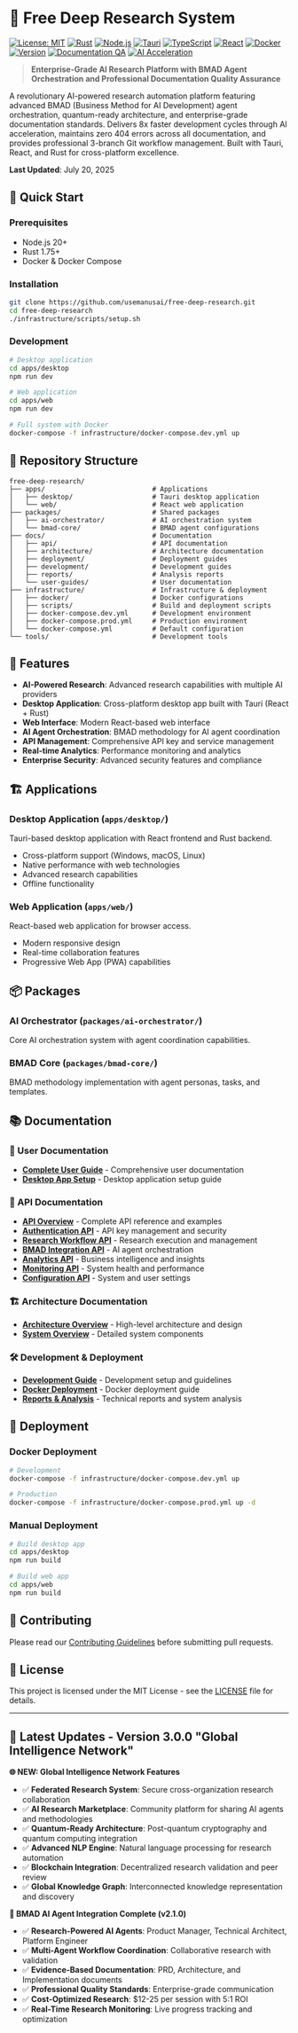 # 🔬 Free Deep Research System

[![License: MIT](https://img.shields.io/badge/License-MIT-yellow.svg)](LICENSE)
[![Rust](https://img.shields.io/badge/rust-1.75+-orange.svg)](https://www.rust-lang.org)
[![Node.js](https://img.shields.io/badge/node.js-20+-green.svg)](https://nodejs.org)
[![Tauri](https://img.shields.io/badge/tauri-1.5+-blue.svg)](https://tauri.app)
[![TypeScript](https://img.shields.io/badge/typescript-5.3+-blue.svg)](https://www.typescriptlang.org)
[![React](https://img.shields.io/badge/react-18.2+-61DAFB.svg)](https://reactjs.org)
[![Docker](https://img.shields.io/badge/docker-supported-blue.svg)](https://www.docker.com)
[![Version](https://img.shields.io/badge/version-3.0.0-blue.svg)](CHANGELOG.md)
[![Documentation QA](https://img.shields.io/badge/docs-zero%20404%20errors-green.svg)](docs/)
[![AI Acceleration](https://img.shields.io/badge/AI%20acceleration-8x%20faster-brightgreen.svg)](docs/user-guides/bmad-agents.md)

> **Enterprise-Grade AI Research Platform with BMAD Agent Orchestration and Professional Documentation Quality Assurance**

A revolutionary AI-powered research automation platform featuring advanced BMAD (Business Method for AI Development) agent orchestration, quantum-ready architecture, and enterprise-grade documentation standards. Delivers 8x faster development cycles through AI acceleration, maintains zero 404 errors across all documentation, and provides professional 3-branch Git workflow management. Built with Tauri, React, and Rust for cross-platform excellence.

**Last Updated**: July 20, 2025

## 🚀 Quick Start

### Prerequisites
- Node.js 20+ 
- Rust 1.75+
- Docker & Docker Compose

### Installation
```bash
git clone https://github.com/usemanusai/free-deep-research.git
cd free-deep-research
./infrastructure/scripts/setup.sh
```

### Development
```bash
# Desktop application
cd apps/desktop
npm run dev

# Web application  
cd apps/web
npm run dev

# Full system with Docker
docker-compose -f infrastructure/docker-compose.dev.yml up
```

## 📁 Repository Structure

```
free-deep-research/
├── apps/                           # Applications
│   ├── desktop/                    # Tauri desktop application
│   └── web/                        # React web application
├── packages/                       # Shared packages
│   ├── ai-orchestrator/            # AI orchestration system
│   └── bmad-core/                  # BMAD agent configurations
├── docs/                           # Documentation
│   ├── api/                        # API documentation
│   ├── architecture/               # Architecture documentation
│   ├── deployment/                 # Deployment guides
│   ├── development/                # Development guides
│   ├── reports/                    # Analysis reports
│   └── user-guides/                # User documentation
├── infrastructure/                 # Infrastructure & deployment
│   ├── docker/                     # Docker configurations
│   ├── scripts/                    # Build and deployment scripts
│   ├── docker-compose.dev.yml      # Development environment
│   ├── docker-compose.prod.yml     # Production environment
│   └── docker-compose.yml          # Default configuration
└── tools/                          # Development tools
```

## 🔧 Features

- **AI-Powered Research**: Advanced research capabilities with multiple AI providers
- **Desktop Application**: Cross-platform desktop app built with Tauri (React + Rust)
- **Web Interface**: Modern React-based web interface
- **AI Agent Orchestration**: BMAD methodology for AI agent coordination
- **API Management**: Comprehensive API key and service management
- **Real-time Analytics**: Performance monitoring and analytics
- **Enterprise Security**: Advanced security features and compliance

## 🏗️ Applications

### Desktop Application (`apps/desktop/`)
Tauri-based desktop application with React frontend and Rust backend.
- Cross-platform support (Windows, macOS, Linux)
- Native performance with web technologies
- Advanced research capabilities
- Offline functionality

### Web Application (`apps/web/`)
React-based web application for browser access.
- Modern responsive design
- Real-time collaboration features
- Progressive Web App (PWA) capabilities

## 📦 Packages

### AI Orchestrator (`packages/ai-orchestrator/`)
Core AI orchestration system with agent coordination capabilities.

### BMAD Core (`packages/bmad-core/`)
BMAD methodology implementation with agent personas, tasks, and templates.

## 📚 Documentation

### 📖 User Documentation
- **[Complete User Guide](docs/user-guides/COMPLETE_USER_GUIDE_2025.md)** - Comprehensive user documentation
- **[Desktop App Setup](apps/desktop/SETUP_GUIDE.md)** - Desktop application setup guide

### 🔌 API Documentation
- **[API Overview](docs/api/README.md)** - Complete API reference and examples
- **[Authentication API](docs/api/authentication.md)** - API key management and security
- **[Research Workflow API](docs/api/research-workflow.md)** - Research execution and management
- **[BMAD Integration API](docs/api/bmad-integration.md)** - AI agent orchestration
- **[Analytics API](docs/api/analytics.md)** - Business intelligence and insights
- **[Monitoring API](docs/api/monitoring.md)** - System health and performance
- **[Configuration API](docs/api/configuration.md)** - System and user settings

### 🏗️ Architecture Documentation
- **[Architecture Overview](docs/architecture/README.md)** - High-level architecture and design
- **[System Overview](docs/architecture/system-overview.md)** - Detailed system components

### 🛠️ Development & Deployment
- **[Development Guide](docs/development/)** - Development setup and guidelines
- **[Docker Deployment](docs/deployment/DOCKER-IMPLEMENTATION-SUMMARY.md)** - Docker deployment guide
- **[Reports & Analysis](docs/reports/)** - Technical reports and system analysis

## 🚀 Deployment

### Docker Deployment
```bash
# Development
docker-compose -f infrastructure/docker-compose.dev.yml up

# Production
docker-compose -f infrastructure/docker-compose.prod.yml up -d
```

### Manual Deployment
```bash
# Build desktop app
cd apps/desktop
npm run build

# Build web app
cd apps/web
npm run build
```

## 🤝 Contributing

Please read our [Contributing Guidelines](apps/desktop/CONTRIBUTING.md) before submitting pull requests.

## 📄 License

This project is licensed under the MIT License - see the [LICENSE](LICENSE) file for details.

---

## 🌟 Latest Updates - Version 3.0.0 "Global Intelligence Network"

**🌐 NEW: Global Intelligence Network Features**
- ✅ **Federated Research System**: Secure cross-organization research collaboration
- ✅ **AI Research Marketplace**: Community platform for sharing AI agents and methodologies
- ✅ **Quantum-Ready Architecture**: Post-quantum cryptography and quantum computing integration
- ✅ **Advanced NLP Engine**: Natural language processing for research automation
- ✅ **Blockchain Integration**: Decentralized research validation and peer review
- ✅ **Global Knowledge Graph**: Interconnected knowledge representation and discovery

**🤖 BMAD AI Agent Integration Complete (v2.1.0)**
- ✅ **Research-Powered AI Agents**: Product Manager, Technical Architect, Platform Engineer
- ✅ **Multi-Agent Workflow Coordination**: Collaborative research with validation
- ✅ **Evidence-Based Documentation**: PRD, Architecture, and Implementation documents
- ✅ **Professional Quality Standards**: Enterprise-grade communication
- ✅ **Cost-Optimized Research**: $12-25 per session with 5:1 ROI
- ✅ **Real-Time Research Monitoring**: Live progress tracking and optimization
